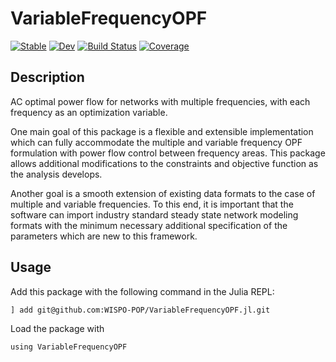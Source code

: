 # VariableFrequencyOPF

[![Stable](https://img.shields.io/badge/docs-stable-blue.svg)](https://WISPO-POP.github.io/VariableFrequencyOPF.jl/stable)
[![Dev](https://img.shields.io/badge/docs-dev-blue.svg)](https://WISPO-POP.github.io/VariableFrequencyOPF.jl/dev)
[![Build Status](https://github.com/WISPO-POP/VariableFrequencyOPF.jl/workflows/CI/badge.svg)](https://github.com/WISPO-POP/VariableFrequencyOPF.jl/actions)
[![Coverage](https://codecov.io/gh/WISPO-POP/VariableFrequencyOPF.jl/branch/master/graph/badge.svg)](https://codecov.io/gh/WISPO-POP/VariableFrequencyOPF.jl)

## Description
AC optimal power flow for networks with multiple frequencies, with each frequency as an optimization variable.

One main goal of this package is a flexible and extensible implementation which can fully accommodate the multiple and variable frequency OPF formulation with power flow control between frequency areas. This package allows additional modifications to the constraints and objective function as the analysis develops.

Another goal is a smooth extension of existing data formats to the case of multiple and variable frequencies. To this end, it is important that the software can import industry standard steady state network modeling formats with the minimum necessary additional specification of the parameters which are new to this framework.
## Usage
Add this package with the following command in the Julia REPL:

    ] add git@github.com:WISPO-POP/VariableFrequencyOPF.jl.git

Load the package with

    using VariableFrequencyOPF
